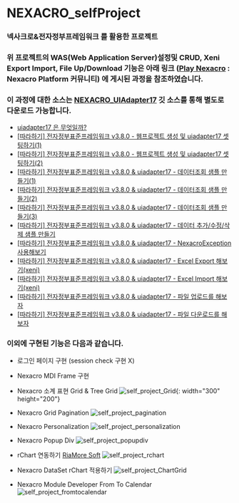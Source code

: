 # NEXACRO_selfProject

### 넥사크로&amp;전자정부프레임워크 를 활용한 프로젝트

### 위 프로젝트의 WAS(Web Application Server)설정및 CRUD, Xeni Export Import, File Up/Download 기능은 아래 링크 ([Play Nexacro](https://www.playnexacro.com/#) : Nexacro Platform 커뮤니티) 에 게시된 과정을 참조하였습니다.
### 이 과정에 대한 소스는 [NEXACRO_UIAdapter17](https://github.com/ChoHyeonJunn/NEXACRO_UIAdapter17) 깃 소스를 통해 별도로 다운로드 가능합니다.

+ [uiadapter17 은 무엇일까?](https://www.playnexacro.com/#show:learn:1385)
+ [[따라하기] 전자정부표준프레임워크 v3.8.0 - 웹프로젝트 생성 및 uiadapter17 셋팅하기(1)](https://www.playnexacro.com/#show:learn:1411)
+ [[따라하기] 전자정부표준프레임워크 v3.8.0 - 웹프로젝트 생성 및 uiadapter17 셋팅하기(2)](https://www.playnexacro.com/#show:learn:1412)
+ [[따라하기] 전자정부표준프레임워크 v3.8.0 & uiadapter17 - 데이터조회 샘플 만들기(1)](https://www.playnexacro.com/#show:learn:1420)
+ [[따라하기] 전자정부표준프레임워크 v3.8.0 & uiadapter17 - 데이터조회 샘플 만들기(2)](https://www.playnexacro.com/#show:learn:1421)
+ [[따라하기] 전자정부표준프레임워크 v3.8.0 & uiadapter17 - 데이터조회 샘플 만들기(3)](https://www.playnexacro.com/#show:learn:1422)
+ [[따라하기] 전자정부표준프레임워크 v3.8.0 & uiadapter17 - 데이터 추가/수정/삭제 샘플 만들기](https://www.playnexacro.com/#show:learn:1436)
+ [[따라하기] 전자정부표준프레임워크 v3.8.0 & uiadapter17 - NexacroException 사용해보기](https://www.playnexacro.com/#show:learn:1465)
+ [[따라하기] 전자정부표준프레임워크 v3.8.0 & uiadapter17 - Excel Export 해보기(xeni)](https://www.playnexacro.com/#show:learn:1491)
+ [[따라하기] 전자정부표준프레임워크 v3.8.0 & uiadapter17 - Excel Import 해보기(xeni)](https://www.playnexacro.com/#show:learn:1507)
+ [[따라하기] 전자정부표준프레임워크 v3.8.0 & uiadapter17 - 파일 업로드를 해보자](https://www.playnexacro.com/#show:learn:1530)
+ [[따라하기] 전자정부표준프레임워크 v3.8.0 & uiadapter17 - 파일 다운로드를 해보자](https://www.playnexacro.com/#show:learn:1557)


### 이외에 구현된 기능은 다음과 같습니다.
+ 로그인 페이지 구현 (session check 구현 X)
+ Nexacro MDI Frame 구현
+ Nexacro 소계 표현 Grid &amp; Tree Grid
![self_project_Grid](https://user-images.githubusercontent.com/53424490/105945029-cff9ed80-60a7-11eb-9f68-55db80a28efc.PNG){: width="300" height="200"}

+ Nexacro Grid Pagination
![self_project_pagination](https://user-images.githubusercontent.com/53424490/105945106-f586f700-60a7-11eb-9b2d-6d642924238f.PNG)

+ Nexacro Personalization
![self_project_personalization](https://user-images.githubusercontent.com/53424490/105945168-17807980-60a8-11eb-972d-161d00d19642.PNG)

+ Nexacro Popup Div
![self_project_popupdiv](https://user-images.githubusercontent.com/53424490/105945219-37b03880-60a8-11eb-81a4-03c8852c4ca5.PNG)

+ rChart 연동하기 [RiaMore Soft](http://www.riamore.net/)
![self_project_rchart](https://user-images.githubusercontent.com/53424490/105945432-9b3a6600-60a8-11eb-9e1c-a39b4fe38dc6.PNG)

+ Nexacro DataSet rChart 적용하기
![self_project_ChartGrid](https://user-images.githubusercontent.com/53424490/105944778-582bc300-60a7-11eb-9c9d-c1b9a9879c01.png)

+ Nexacro Module Developer From To Calendar
![self_project_fromtocalendar](https://user-images.githubusercontent.com/53424490/105945341-75ad5c80-60a8-11eb-829b-f284e600890c.png)
